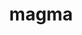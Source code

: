 ---
title: "magma"
layout: cache
categories: [package, develop-2025-05-04]
meta: {"compilers": ["gcc@11.4.0", "gcc@13.2.0"], "num_specs": 9, "num_specs_by_stack": {"e4s": 4, "e4s-neoverse-v2": 1, "e4s-rocm-external": 2, "ml-linux-aarch64-cuda": 1, "ml-linux-x86_64-cuda": 1, "root": 9}, "oss": ["ubuntu22.04", "ubuntu24.04"], "platforms": ["linux"], "stacks": ["e4s", "e4s-neoverse-v2", "e4s-rocm-external", "ml-linux-aarch64-cuda", "ml-linux-x86_64-cuda", "root"], "targets": ["aarch64", "neoverse_v2", "x86_64_v3"], "versions": ["2.9.0"]}
spec_details: [{"compiler": "gcc@11.4.0", "hash": "axjpwfqpyatmusecholxteuc3l37ygte", "os": "ubuntu22.04", "platform": "linux", "size": "-", "stacks": ["e4s", "root"], "target": "x86_64_v3", "variants": ["amdgpu_target:=gfx90a", "build_system=cmake", "build_type=Release", "~cuda", "+fortran", "generator=make", "~ipo", "+rocm", "+shared"], "versions": ["2.9.0"]}, {"compiler": "gcc@11.4.0", "hash": "gquu72exwi6a7hm5wuych5btck7qvyhw", "os": "ubuntu22.04", "platform": "linux", "size": "-", "stacks": ["e4s-rocm-external", "root"], "target": "x86_64_v3", "variants": ["amdgpu_target:=gfx90a", "build_system=cmake", "build_type=Release", "~cuda", "+fortran", "generator=make", "~ipo", "+rocm", "+shared"], "versions": ["2.9.0"]}, {"compiler": "gcc@11.4.0", "hash": "jf3t52h4he6dl7ce2sfpaxlm2gyqdlp4", "os": "ubuntu22.04", "platform": "linux", "size": "-", "stacks": ["e4s", "root"], "target": "x86_64_v3", "variants": ["build_system=cmake", "build_type=Release", "+cuda", "cuda_arch:=80", "+fortran", "generator=make", "~ipo", "~rocm", "+shared"], "versions": ["2.9.0"]}, {"compiler": "gcc@13.2.0", "hash": "kbsxafrvyuvuoef66xnkqn2mxjkzozzd", "os": "ubuntu24.04", "platform": "linux", "size": "-", "stacks": ["ml-linux-aarch64-cuda", "root"], "target": "aarch64", "variants": ["build_system=cmake", "build_type=Release", "+cuda", "cuda_arch:=80", "+fortran", "generator=make", "~ipo", "~rocm", "+shared"], "versions": ["2.9.0"]}, {"compiler": "gcc@11.4.0", "hash": "koq6tibpsbq2zabnxjm5aduzrxypquem", "os": "ubuntu22.04", "platform": "linux", "size": "-", "stacks": ["e4s", "root"], "target": "x86_64_v3", "variants": ["build_system=cmake", "build_type=Release", "+cuda", "cuda_arch:=80", "+fortran", "generator=make", "~ipo", "~rocm", "+shared"], "versions": ["2.9.0"]}, {"compiler": "gcc@11.4.0", "hash": "poxlygaocswisilwmxulgkyd4thhjhau", "os": "ubuntu22.04", "platform": "linux", "size": "-", "stacks": ["e4s-rocm-external", "root"], "target": "x86_64_v3", "variants": ["amdgpu_target:=gfx908", "build_system=cmake", "build_type=Release", "~cuda", "+fortran", "generator=make", "~ipo", "+rocm", "+shared"], "versions": ["2.9.0"]}, {"compiler": "gcc@11.4.0", "hash": "ttxcrmptjjroixdxrdt2h6nejgqhn4ym", "os": "ubuntu22.04", "platform": "linux", "size": "-", "stacks": ["e4s-neoverse-v2", "root"], "target": "neoverse_v2", "variants": ["build_system=cmake", "build_type=Release", "+cuda", "cuda_arch:=90", "+fortran", "generator=make", "~ipo", "~rocm", "+shared"], "versions": ["2.9.0"]}, {"compiler": "gcc@11.4.0", "hash": "uitxwm53ga3j44xbbnv32v6mws52utpx", "os": "ubuntu22.04", "platform": "linux", "size": "-", "stacks": ["e4s", "root"], "target": "x86_64_v3", "variants": ["build_system=cmake", "build_type=Release", "+cuda", "cuda_arch:=90", "+fortran", "generator=make", "~ipo", "~rocm", "+shared"], "versions": ["2.9.0"]}, {"compiler": "gcc@13.2.0", "hash": "zgbmavgzkvkdi7pstuhl467sri7rooyu", "os": "ubuntu24.04", "platform": "linux", "size": "-", "stacks": ["ml-linux-x86_64-cuda", "root"], "target": "x86_64_v3", "variants": ["build_system=cmake", "build_type=Release", "+cuda", "cuda_arch:=80", "+fortran", "generator=make", "~ipo", "~rocm", "+shared"], "versions": ["2.9.0"]}]
---